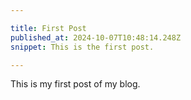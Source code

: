```yaml
---

title: First Post 
published_at: 2024-10-07T10:48:14.248Z 
snippet: This is the first post.

---
```


This is my first post of my blog.
